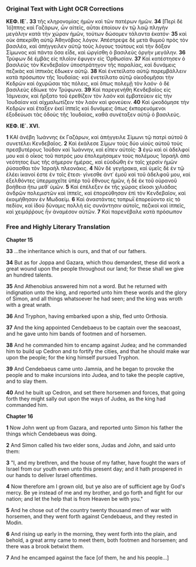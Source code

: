 ### Original Text with Light OCR Corrections

**ΚΕΦ. ΙΕ΄.**
**33** τῆς κληρονομίας ἡμῶν καὶ τῶν πατέρων ἡμῶν.
**34** [Περὶ δὲ Ἰό]ππης καὶ Γαζάρων, ὧν αἰτεῖς, αὗται ἐποίουν ἐν τῷ λαῷ πληγὴν μεγάλην κατὰ τὴν χώραν ἡμῶν, τούτων δώσομεν τάλαντα ἑκατόν·
**35** καὶ οὐκ ἀπεκρίθη αὐτῷ Ἀθηνόβιος λόγον. Ἀπέστρεψε δὲ μετὰ θυμοῦ πρὸς τὸν βασιλέα, καὶ ἀπήγγειλεν αὐτῷ τοὺς λόγους τούτους καὶ τὴν δόξαν Σίμωνος καὶ πάντα ὅσα εἶδε, καὶ ὡργίσθη ὁ βασιλεὺς ὀργὴν μεγάλην.
**36** Τρύφων δὲ ἐμβὰς εἰς πλοῖον ἔφυγεν εἰς Ὀρθωσίαν.
**37** Καὶ κατέστησεν ὁ βασιλεὺς τὸν Κενδεβαῖον ὑποστράτηγον τῆς παραλίας, καὶ δυνάμεις πεζικὰς καὶ ἱππικὰς ἔδωκεν αὐτῷ.
**38** Καὶ ἐνετείλατο αὐτῷ παρεμβάλλειν κατὰ πρόσωπον τῆς Ἰουδαίας· καὶ ἐνετείλατο αὐτῷ οἰκοδομῆσαι τὴν Κεδρὼν καὶ ὀχυρῶσαι τὰς πόλεις, καὶ ὅπως πολεμῇ τὸν λαόν· ὁ δὲ βασιλεὺς ἐδίωκε τὸν Τρύφωνα.
**39** Καὶ παρεγενήθη Κενδεβαῖος εἰς Ἰάμνειαν, καὶ ἤρξατο τοῦ ἐρεθίζειν τὸν λαὸν καὶ ἐμβατεύειν εἰς τὴν Ἰουδαίαν καὶ αἰχμαλωτίζειν τὸν λαὸν καὶ φονεύειν.
**40** Καὶ ᾠκοδόμησε τὴν Κεδρὼν καὶ ἔταξεν ἐκεῖ ἱππεῖς καὶ δυνάμεις ὅπως ἐκπορευόμενοι ἐξοδεύωσι τὰς ὁδοὺς τῆς Ἰουδαίας, καθὰ συνέταξεν αὐτῷ ὁ βασιλεύς.

**ΚΕΦ. ΙΕ΄. XVI.**

**1** ΚΑΙ ἀνέβη Ἰωάννης ἐκ Γαζάρων, καὶ ἀπήγγειλε Σίμωνι τῷ πατρὶ αὐτοῦ ἃ συνετέλει Κενδεβαῖος.
**2** Καὶ ἐκάλεσε Σίμων τοὺς δύο υἱοὺς αὐτοῦ τοὺς πρεσβυτέρους Ἰούδαν καὶ Ἰωάννην, καὶ εἶπεν αὐτοῖς·
**3** ἐγὼ καὶ οἱ ἀδελφοί μου καὶ ὁ οἶκος τοῦ πατρός μου ἐπολεμήσαμεν τοὺς πολέμους Ἰσραὴλ ἀπὸ νεότητος ἕως τῆς σήμερον ἡμέρας, καὶ εὐοδώθη ἐν ταῖς χερσὶν ἡμῶν ῥύσασθαι τὸν Ἰσραὴλ πλεονάκις.
**4** Νῦν δὲ γεγήρακα, καὶ ὑμεῖς δὲ ἐν τῷ ἐλέει ἱκανοί ἐστε ἐν τοῖς ἔτεσι· γίνεσθε ἀντ᾿ ἐμοῦ καὶ τοῦ ἀδελφοῦ μου, καὶ ἐξελθόντες ὑπερμαχεῖτε ὑπὲρ τοῦ ἔθνους ἡμῶν, ἡ δὲ ἐκ τοῦ οὐρανοῦ βοήθεια ἤτω μεθ᾿ ὑμῶν.
**5** Καὶ ἐπέλεξεν ἐκ τῆς χώρας εἴκοσι χιλιάδας ἀνδρῶν πολεμιστῶν καὶ ἱππεῖς, καὶ ἐπορεύθησαν ἐπὶ τὸν Κενδεβαῖον, καὶ ἐκοιμήθησαν ἐν Μωδαείμ.
**6** Καὶ ἀναστάντες τοπρωῒ ἐπορεύοντο εἰς τὸ πεδίον, καὶ ἰδοὺ δύναμις πολλὴ εἰς συνάντησιν αὐτοῖς, πεζικοὶ καὶ ἱππεῖς, καὶ χειμάῤῥους ἦν ἀναμέσον αὐτῶν.
**7** Καὶ παρενέβαλε κατὰ πρόσωπον

### Free and Highly Literary Translation

**Chapter 15**

**33** ...the inheritance which is ours, and that of our fathers.

**34** But as for Joppa and Gazara, which thou demandest, these did work a great wound upon the people throughout our land; for these shall we give an hundred talents.

**35** And Athenobius answered him not a word. But he returned with indignation unto the king, and reported unto him these words and the glory of Simon, and all things whatsoever he had seen; and the king was wroth with a great wrath.

**36** And Tryphon, having embarked upon a ship, fled unto Orthosia.

**37** And the king appointed Cendebaeus to be captain over the seacoast, and he gave unto him bands of footmen and of horsemen.

**38** And he commanded him to encamp against Judea; and he commanded him to build up Cedron and to fortify the cities, and that he should make war upon the people; for the king himself pursued Tryphon.

**39** And Cendebaeus came unto Jamnia, and he began to provoke the people and to make incursions into Judea, and to take the people captive, and to slay them.

**40** And he built up Cedron, and set there horsemen and forces, that going forth they might sally out upon the ways of Judea, as the king had commanded him.

**Chapter 16**

**1** Now John went up from Gazara, and reported unto Simon his father the things which Cendebaeus was doing.

**2** And Simon called his two elder sons, Judas and John, and said unto them:

**3** "I, and my brethren, and the house of my father, have fought the wars of Israel from our youth even unto this present day; and it hath prospered in our hands to deliver Israel oftentimes.

**4** Now therefore am I grown old, but ye also are of sufficient age by God's mercy. Be ye instead of me and my brother, and go forth and fight for our nation; and let the help that is from Heaven be with you."

**5** And he chose out of the country twenty thousand men of war with horsemen, and they went forth against Cendebaeus, and they rested in Modin.

**6** And rising up early in the morning, they went forth into the plain, and behold, a great army came to meet them, both footmen and horsemen; and there was a brook betwixt them.

**7** And he encamped against the face [of them, he and his people...]